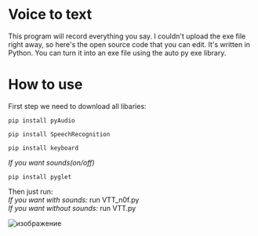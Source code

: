 # Voice to text
This program will record everything you say.
I couldn't upload the exe file right away, so here's the open source code that you can edit.
It's written in Python. You can turn it into an exe file using the auto py exe library.



# How to use
First step we need to download all libaries:                                                                                                                                                                          

`pip install pyAudio`

`pip install SpeechRecognition`

`pip install keyboard`

_If you want sounds(on/off)_                                                                                                                                                                                          

`pip install pyglet`                                                                                                                                                                                                  

Then just run:                                                                                                                                                                                                        
_If you want with sounds:_ run VTT_n0f.py                                                                                                                                                                             
_If you want without sounds:_ run VTT.py


![изображение](https://github.com/user-attachments/assets/f4339580-2d0e-4bf5-8ba3-c73c0d32ae8b)

